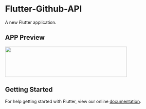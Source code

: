 # Flutter-Github-API

A new Flutter application.

## APP Preview
<img src="https://raw.githubusercontent.com/nitishk72/Flutter-Github-API/master/app.gif" width="400" height="100" />

## Getting Started

For help getting started with Flutter, view our online
[documentation](https://flutter.io/).
